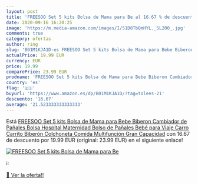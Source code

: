 ```yaml
---
layout: post
title: 'FREESOO Set 5 kits Bolsa de Mama para Be al 16.67 % de descuento'
date: 2020-09-16 16:20:25
image: 'https://m.media-amazon.com/images/I/51D8TbQmHYL._SL200_.jpg'
comments: true
category: ofertas
author: ring
slug: 'B01M1KJA1D-es FREESOO Set 5 kits Bolsa de Mama para Bebe Biberon Cambiador de Pañales Bolsa Hospital Maternidad Bolso de Pañales Bebé para Viaje Carro Carrito Biberón Colchoneta Comida Multifunción Gran Capacidad'
actualPrice: 19.99 EUR
currency: EUR
price: 19.99
comparePrice: 23.99 EUR
prodname: 'FREESOO Set 5 kits Bolsa de Mama para Bebe Biberon Cambiador de Pañales Bolsa Hospital Maternidad Bolso de Pañales Bebé para Viaje Carro Carrito Biberón Colchoneta Comida Multifunción Gran Capacidad'
country: 'es'
flag: '🇪🇸'
buyurl: 'https://www.amazon.es/dp/B01M1KJA1D/?tag=tolees-21'
descuento: '16.67'
average: '21.523333333333333'
---
```


Está [FREESOO Set 5 kits Bolsa de Mama para Bebe Biberon Cambiador de Pañales Bolsa Hospital Maternidad Bolso de Pañales Bebé para Viaje Carro Carrito Biberón Colchoneta Comida Multifunción Gran Capacidad](https://www.amazon.es/dp/B01M1KJA1D/?tag=tolees-21) con 16.67 de descuento por 19.99 EUR (original: 23.99 EUR) en el siguiente enlace!

[![FREESOO Set 5 kits Bolsa de Mama para Be](https://m.media-amazon.com/images/I/51D8TbQmHYL._SL200_.jpg)](https://www.amazon.es/dp/B01M1KJA1D/?tag=tolees-21)

ℹ️:


[🛒 Ver la oferta!!](https://www.amazon.es/dp/B01M1KJA1D/?tag=tolees-21)
